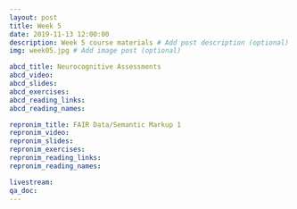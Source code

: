 ```yaml
---
layout: post
title: Week 5
date: 2019-11-13 12:00:00
description: Week 5 course materials # Add post description (optional)
img: week05.jpg # Add image post (optional)

abcd_title: Neurocognitive Assessments
abcd_video:
abcd_slides:
abcd_exercises:
abcd_reading_links:
abcd_reading_names:

repronim_title: FAIR Data/Semantic Markup 1
repronim_video:
repronim_slides:
repronim_exercises:
repronim_reading_links:
repronim_reading_names:

livestream:
qa_doc:
---
```

